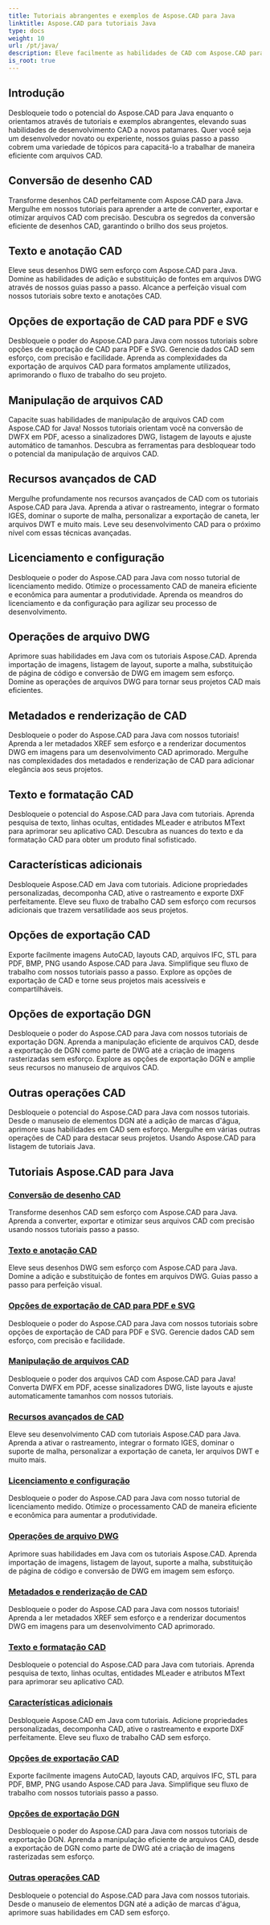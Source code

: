 ```yaml
---
title: Tutoriais abrangentes e exemplos de Aspose.CAD para Java
linktitle: Aspose.CAD para tutoriais Java
type: docs
weight: 10
url: /pt/java/
description: Eleve facilmente as habilidades de CAD com Aspose.CAD para Java. Explore tutoriais sobre conversão de desenhos, anotação de texto, manipulação de arquivos, recursos avançados, licenciamento e muito mais.
is_root: true
---
```


## Introdução

Desbloqueie todo o potencial do Aspose.CAD para Java enquanto o orientamos através de tutoriais e exemplos abrangentes, elevando suas habilidades de desenvolvimento CAD a novos patamares. Quer você seja um desenvolvedor novato ou experiente, nossos guias passo a passo cobrem uma variedade de tópicos para capacitá-lo a trabalhar de maneira eficiente com arquivos CAD.

## Conversão de desenho CAD
Transforme desenhos CAD perfeitamente com Aspose.CAD para Java. Mergulhe em nossos tutoriais para aprender a arte de converter, exportar e otimizar arquivos CAD com precisão. Descubra os segredos da conversão eficiente de desenhos CAD, garantindo o brilho dos seus projetos.

## Texto e anotação CAD
Eleve seus desenhos DWG sem esforço com Aspose.CAD para Java. Domine as habilidades de adição e substituição de fontes em arquivos DWG através de nossos guias passo a passo. Alcance a perfeição visual com nossos tutoriais sobre texto e anotações CAD.

## Opções de exportação de CAD para PDF e SVG
Desbloqueie o poder do Aspose.CAD para Java com nossos tutoriais sobre opções de exportação de CAD para PDF e SVG. Gerencie dados CAD sem esforço, com precisão e facilidade. Aprenda as complexidades da exportação de arquivos CAD para formatos amplamente utilizados, aprimorando o fluxo de trabalho do seu projeto.

## Manipulação de arquivos CAD
Capacite suas habilidades de manipulação de arquivos CAD com Aspose.CAD for Java! Nossos tutoriais orientam você na conversão de DWFX em PDF, acesso a sinalizadores DWG, listagem de layouts e ajuste automático de tamanhos. Descubra as ferramentas para desbloquear todo o potencial da manipulação de arquivos CAD.

## Recursos avançados de CAD
Mergulhe profundamente nos recursos avançados de CAD com os tutoriais Aspose.CAD para Java. Aprenda a ativar o rastreamento, integrar o formato IGES, dominar o suporte de malha, personalizar a exportação de caneta, ler arquivos DWT e muito mais. Leve seu desenvolvimento CAD para o próximo nível com essas técnicas avançadas.

## Licenciamento e configuração
Desbloqueie o poder do Aspose.CAD para Java com nosso tutorial de licenciamento medido. Otimize o processamento CAD de maneira eficiente e econômica para aumentar a produtividade. Aprenda os meandros do licenciamento e da configuração para agilizar seu processo de desenvolvimento.

## Operações de arquivo DWG
Aprimore suas habilidades em Java com os tutoriais Aspose.CAD. Aprenda importação de imagens, listagem de layout, suporte a malha, substituição de página de código e conversão de DWG em imagem sem esforço. Domine as operações de arquivos DWG para tornar seus projetos CAD mais eficientes.

## Metadados e renderização de CAD
Desbloqueie o poder do Aspose.CAD para Java com nossos tutoriais! Aprenda a ler metadados XREF sem esforço e a renderizar documentos DWG em imagens para um desenvolvimento CAD aprimorado. Mergulhe nas complexidades dos metadados e renderização de CAD para adicionar elegância aos seus projetos.

## Texto e formatação CAD
Desbloqueie o potencial do Aspose.CAD para Java com tutoriais. Aprenda pesquisa de texto, linhas ocultas, entidades MLeader e atributos MText para aprimorar seu aplicativo CAD. Descubra as nuances do texto e da formatação CAD para obter um produto final sofisticado.

## Características adicionais
Desbloqueie Aspose.CAD em Java com tutoriais. Adicione propriedades personalizadas, decomponha CAD, ative o rastreamento e exporte DXF perfeitamente. Eleve seu fluxo de trabalho CAD sem esforço com recursos adicionais que trazem versatilidade aos seus projetos.

## Opções de exportação CAD
Exporte facilmente imagens AutoCAD, layouts CAD, arquivos IFC, STL para PDF, BMP, PNG usando Aspose.CAD para Java. Simplifique seu fluxo de trabalho com nossos tutoriais passo a passo. Explore as opções de exportação de CAD e torne seus projetos mais acessíveis e compartilháveis.

## Opções de exportação DGN
Desbloqueie o poder do Aspose.CAD para Java com nossos tutoriais de exportação DGN. Aprenda a manipulação eficiente de arquivos CAD, desde a exportação de DGN como parte de DWG até a criação de imagens rasterizadas sem esforço. Explore as opções de exportação DGN e amplie seus recursos no manuseio de arquivos CAD.

## Outras operações CAD
Desbloqueie o potencial do Aspose.CAD para Java com nossos tutoriais. Desde o manuseio de elementos DGN até a adição de marcas d'água, aprimore suas habilidades em CAD sem esforço. Mergulhe em várias outras operações de CAD para destacar seus projetos. Usando Aspose.CAD para listagem de tutoriais Java.
## Tutoriais Aspose.CAD para Java
### [Conversão de desenho CAD](./cad-drawing-conversion/)
Transforme desenhos CAD sem esforço com Aspose.CAD para Java. Aprenda a converter, exportar e otimizar seus arquivos CAD com precisão usando nossos tutoriais passo a passo.
### [Texto e anotação CAD](./cad-text-and-annotation/)
Eleve seus desenhos DWG sem esforço com Aspose.CAD para Java. Domine a adição e substituição de fontes em arquivos DWG. Guias passo a passo para perfeição visual.
### [Opções de exportação de CAD para PDF e SVG](./cad-to-pdf-and-svg-export-options/)
Desbloqueie o poder do Aspose.CAD para Java com nossos tutoriais sobre opções de exportação de CAD para PDF e SVG. Gerencie dados CAD sem esforço, com precisão e facilidade.
### [Manipulação de arquivos CAD](./cad-file-manipulation/)
Desbloqueie o poder dos arquivos CAD com Aspose.CAD para Java! Converta DWFX em PDF, acesse sinalizadores DWG, liste layouts e ajuste automaticamente tamanhos com nossos tutoriais.
### [Recursos avançados de CAD](./advanced-cad-features/)
Eleve seu desenvolvimento CAD com tutoriais Aspose.CAD para Java. Aprenda a ativar o rastreamento, integrar o formato IGES, dominar o suporte de malha, personalizar a exportação de caneta, ler arquivos DWT e muito mais.
### [Licenciamento e configuração](./licensing-and-configuration/)
Desbloqueie o poder do Aspose.CAD para Java com nosso tutorial de licenciamento medido. Otimize o processamento CAD de maneira eficiente e econômica para aumentar a produtividade.
### [Operações de arquivo DWG](./dwg-file-operations/)
Aprimore suas habilidades em Java com os tutoriais Aspose.CAD. Aprenda importação de imagens, listagem de layout, suporte a malha, substituição de página de código e conversão de DWG em imagem sem esforço.
### [Metadados e renderização de CAD](./cad-meta-data-and-rendering/)
Desbloqueie o poder do Aspose.CAD para Java com nossos tutoriais! Aprenda a ler metadados XREF sem esforço e a renderizar documentos DWG em imagens para um desenvolvimento CAD aprimorado.
### [Texto e formatação CAD](./cad-text-and-formatting/)
Desbloqueie o potencial do Aspose.CAD para Java com tutoriais. Aprenda pesquisa de texto, linhas ocultas, entidades MLeader e atributos MText para aprimorar seu aplicativo CAD.
### [Características adicionais](./additional-features/)
Desbloqueie Aspose.CAD em Java com tutoriais. Adicione propriedades personalizadas, decomponha CAD, ative o rastreamento e exporte DXF perfeitamente. Eleve seu fluxo de trabalho CAD sem esforço.
### [Opções de exportação CAD](./cad-export-options/)
Exporte facilmente imagens AutoCAD, layouts CAD, arquivos IFC, STL para PDF, BMP, PNG usando Aspose.CAD para Java. Simplifique seu fluxo de trabalho com nossos tutoriais passo a passo. 
### [Opções de exportação DGN](./dgn-export-options/)
Desbloqueie o poder do Aspose.CAD para Java com nossos tutoriais de exportação DGN. Aprenda a manipulação eficiente de arquivos CAD, desde a exportação de DGN como parte de DWG até a criação de imagens rasterizadas sem esforço.
### [Outras operações CAD](./other-cad-operations/)
Desbloqueie o potencial do Aspose.CAD para Java com nossos tutoriais. Desde o manuseio de elementos DGN até a adição de marcas d'água, aprimore suas habilidades em CAD sem esforço.